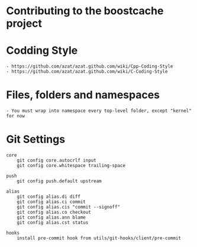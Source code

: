 
Contributing to the boostcache project
=====================================

Codding Style
===============
    - https://github.com/azat/azat.github.com/wiki/Cpp-Coding-Style
    - https://github.com/azat/azat.github.com/wiki/C-Coding-Style

Files, folders and namespaces
=============================
    - You must wrap into namespace every top-level folder, except "kernel" for now

Git Settings
============

    core
        git config core.autocrlf input
        git config core.whitespace trailing-space

    push
        git config push.default upstream

    alias
        git config alias.di diff
        git config alias.ci commit
        git config alias.cis "commit --signoff"
        git config alias.co checkout
        git config alias.ann blame
        git config alias.cst status

    hooks
        install pre-commit hook from utils/git-hooks/client/pre-commit
